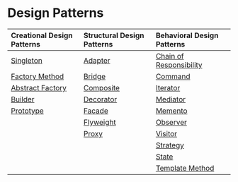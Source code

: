 # Design Patterns

|Creational Design Patterns|Structural Design Patterns|Behavioral Design Patterns|
|:-|:-|:-|
|[Singleton](creational-patterns/singleton.md)|[Adapter](structural-patterns/adapter.md)|[Chain of Responsibility](behavioral-patterns/adapter.md)|
|[Factory Method](creational-patterns/factory-method.md)|[Bridge](structural-patterns/bridge.md)|[Command](behavioral-patterns/command.md)|
|[Abstract Factory](creational-patterns/abstract-factory.md)|[Composite](structural-patterns/composite.md)|[Iterator](behavioral-patterns/iterator.md)|
|[Builder](creational-patterns/builder.md)|[Decorator](structural-patterns/decorator.md)|[Mediator](behavioral-patterns/mediator.md)|
|[Prototype](creational-patterns/prototype.md)|[Facade](structural-patterns/facade.md)|[Memento](behavioral-patterns/memento.md)|
||[Flyweight](creational-patterns/flyweight.md)|[Observer](behavioral-patterns/observer.md)|
||[Proxy](structural-patterns/proxy.md)|[Visitor](behavioral-patterns/visitor.md)|
|||[Strategy](behavioral-patterns/strategy.md)|
|||[State](behavioral-patterns/state.md)|
|||[Template Method](behavioral-patterns/template-method.md)|
